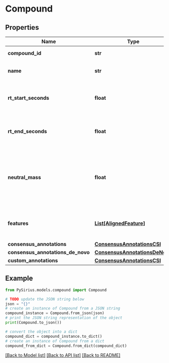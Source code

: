 # Compound


## Properties

Name | Type | Description | Notes
------------ | ------------- | ------------- | -------------
**compound_id** | **str** | uid of this compound Entity | [optional] 
**name** | **str** | Some (optional) human-readable name | [optional] 
**rt_start_seconds** | **float** | The merged/consensus retention time start (earliest rt) of this compound | [optional] 
**rt_end_seconds** | **float** | The merged/consensus retention time end (latest rt) of this compound | [optional] 
**neutral_mass** | **float** | Neutral mass of this compound. Ion masse minus the mass of the assigned adduct of each feature of  this compound should result in the same neutral mass | [optional] 
**features** | [**List[AlignedFeature]**](AlignedFeature.md) | List of aligned features (adducts) that belong to the same (this) compound | [optional] 
**consensus_annotations** | [**ConsensusAnnotationsCSI**](ConsensusAnnotationsCSI.md) |  | [optional] 
**consensus_annotations_de_novo** | [**ConsensusAnnotationsDeNovo**](ConsensusAnnotationsDeNovo.md) |  | [optional] 
**custom_annotations** | [**ConsensusAnnotationsCSI**](ConsensusAnnotationsCSI.md) |  | [optional] 

## Example

```python
from PySirius.models.compound import Compound

# TODO update the JSON string below
json = "{}"
# create an instance of Compound from a JSON string
compound_instance = Compound.from_json(json)
# print the JSON string representation of the object
print(Compound.to_json())

# convert the object into a dict
compound_dict = compound_instance.to_dict()
# create an instance of Compound from a dict
compound_from_dict = Compound.from_dict(compound_dict)
```
[[Back to Model list]](../README.md#documentation-for-models) [[Back to API list]](../README.md#documentation-for-api-endpoints) [[Back to README]](../README.md)


